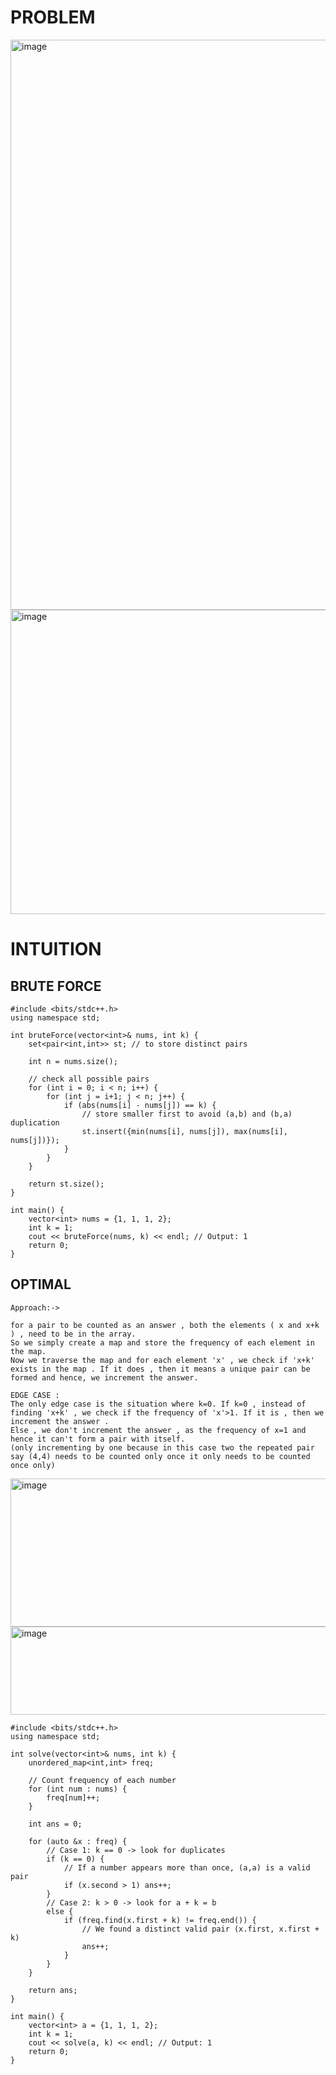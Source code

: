 # PROBLEM
<img width="689" height="912" alt="image" src="https://github.com/user-attachments/assets/a0529c85-b64d-4c8e-90f6-ad9933fc3a27" />
<img width="1222" height="487" alt="image" src="https://github.com/user-attachments/assets/cb6ed0be-bc01-499f-9b86-1e7d305d757e" />


# INTUITION
## BRUTE FORCE
```
#include <bits/stdc++.h>
using namespace std;

int bruteForce(vector<int>& nums, int k) {
    set<pair<int,int>> st; // to store distinct pairs
    
    int n = nums.size();
    
    // check all possible pairs
    for (int i = 0; i < n; i++) {
        for (int j = i+1; j < n; j++) {
            if (abs(nums[i] - nums[j]) == k) {
                // store smaller first to avoid (a,b) and (b,a) duplication
                st.insert({min(nums[i], nums[j]), max(nums[i], nums[j])});
            }
        }
    }
    
    return st.size();
}

int main() {
    vector<int> nums = {1, 1, 1, 2};
    int k = 1;
    cout << bruteForce(nums, k) << endl; // Output: 1
    return 0;
}

```


## OPTIMAL

```
Approach:-> 

for a pair to be counted as an answer , both the elements ( x and x+k ) , need to be in the array.
So we simply create a map and store the frequency of each element in the map.
Now we traverse the map and for each element 'x' , we check if 'x+k' exists in the map . If it does , then it means a unique pair can be formed and hence, we increment the answer.

EDGE CASE :
The only edge case is the situation where k=0. If k=0 , instead of finding 'x+k' , we check if the frequency of 'x'>1. If it is , then we increment the answer .
Else , we don't increment the answer , as the frequency of x=1 and hence it can't form a pair with itself.
(only incrementing by one because in this case two the repeated pair say (4,4) needs to be counted only once it only needs to be counted once only)

```
<img width="1179" height="237" alt="image" src="https://github.com/user-attachments/assets/27a3dbda-4574-4060-b679-610c04a6012a" />


<img width="1119" height="141" alt="image" src="https://github.com/user-attachments/assets/f72bc26e-19d7-4cac-abe0-6452fd977bf6" />


```
#include <bits/stdc++.h>
using namespace std;

int solve(vector<int>& nums, int k) {
    unordered_map<int,int> freq;
    
    // Count frequency of each number
    for (int num : nums) {
        freq[num]++;
    }
    
    int ans = 0;
    
    for (auto &x : freq) {
        // Case 1: k == 0 -> look for duplicates
        if (k == 0) {
            // If a number appears more than once, (a,a) is a valid pair
            if (x.second > 1) ans++;
        }
        // Case 2: k > 0 -> look for a + k = b
        else {
            if (freq.find(x.first + k) != freq.end()) {
                // We found a distinct valid pair (x.first, x.first + k)
                ans++;
            }
        }
    }
    
    return ans;
}

int main() {
    vector<int> a = {1, 1, 1, 2};
    int k = 1;
    cout << solve(a, k) << endl; // Output: 1
    return 0;
}
```
